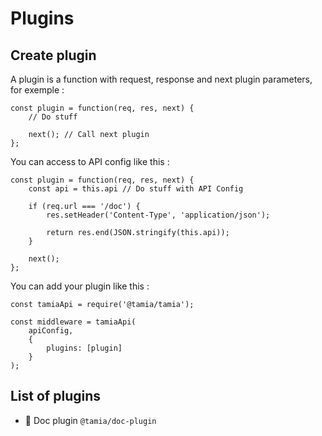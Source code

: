 # Plugins

## Create plugin

A plugin is a function with request, response and next plugin parameters, for exemple :

```
const plugin = function(req, res, next) {
    // Do stuff
    
    next(); // Call next plugin
};
```

You can access to API config like this :

```
const plugin = function(req, res, next) {
    const api = this.api // Do stuff with API Config
    
    if (req.url === '/doc') {
        res.setHeader('Content-Type', 'application/json');

        return res.end(JSON.stringify(this.api));
    }
    
    next();
};
```

You can add your plugin like this :

```
const tamiaApi = require('@tamia/tamia');

const middleware = tamiaApi(
    apiConfig,
    {
        plugins: [plugin]
    }
);
```

## List of plugins

- :pencil: Doc plugin `@tamia/doc-plugin`
